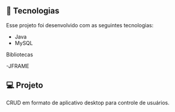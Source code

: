 ## 🚀 Tecnologias

Esse projeto foi desenvolvido com as seguintes tecnologias:
- Java
- MySQL
                                                            
Bibliotecas
                                                            
-JFRAME

## 💻 Projeto

CRUD em formato de aplicativo desktop para controle de usuários.
